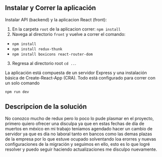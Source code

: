 ## Instalar y Correr la aplicación

Instalar API (backend) y la aplicacion React (front):

1. En la carpeta `root` de la aplicacion correr:
   `npm install`
2. Navega al directorio `front` y vuelve a correr el comando:

  - `npm install`
  - `npm install redux-thunk`
  - `npm install boxicons react-router-dom`
   
3. Regresa al directorio root `cd ..`.

La aplicación está compuesta de un servidor Express y una instalación básica de Create-React-App (CRA). Todo está configurado para correr con un solo comando

`npm run dev`



## Descripcion de la solución
No conozco mucho de redux pero lo poco lo pude plasmar en el proyecto, primero quiero ofrecer una disculpa ya que en estas fechas de día de muertos en méxico en mi trabajo teniamos agendado hacer un cambio de servidor ya que es día no laboral tanto en bancos como las demas plazas de la empresa por lo que estuve ocupado solventando loa erorres y nuevas configuraciones de la migración y seguimos en ello, esto es lo que logré resolver y puedo seguir haciendo actualizaciones me disculpo nuevamente.


